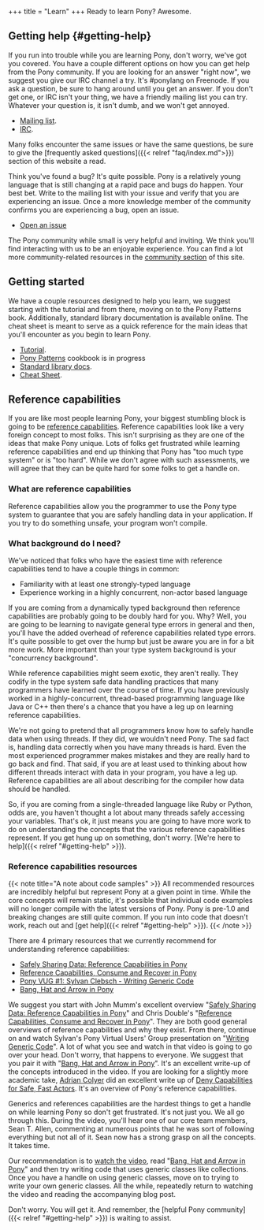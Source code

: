 +++
title = "Learn"
+++
Ready to learn Pony? Awesome.

## Getting help {#getting-help}

If you run into trouble while you are learning Pony, don't worry, we've got you covered. You have a couple different options on how you can get help from the Pony community. If you are looking for an answer "right now", we suggest you give our IRC channel a try. It's #ponylang on Freenode. If you ask a question, be sure to hang around until you get an answer. If you don't get one, or IRC isn't your thing, we have a friendly mailing list you can try. Whatever your question is, it isn't dumb, and we won't get annoyed.

* [Mailing list](https://pony.groups.io/g/user).
* [IRC](https://webchat.freenode.net/?channels=%23ponylang).

Many folks encounter the same issues or have the same questions, be sure to give the [frequently asked questions]({{< relref "faq/index.md">}}) section of this website a read.

Think you've found a bug? It's quite possible. Pony is a relatively young language that is still changing at a rapid pace and bugs do happen. Your best bet. Write to the mailing list with your issue and verify that you are experiencing an issue. Once a more knowledge member of the community confirms you are experiencing a bug, open an issue.

* [Open an issue](https://github.com/ponylang/ponyc/issues)

The Pony community while small is very helpful and inviting. We think you'll find interacting with us to be an enjoyable experience. You can find a lot more community-related resources in the [community section](/community) of this site.

## Getting started

We have a couple resources designed to help you learn, we suggest starting with the tutorial and from there, moving on to the Pony Patterns book. Additionally, standard library documentation is available online. The cheat sheet is meant to serve as a quick reference for the main ideas that you'll encounter as you begin to learn Pony.

* [Tutorial](http://tutorial.ponylang.io).
* [Pony Patterns](http://patterns.ponylang.io) cookbook is in progress
* [Standard library docs](http://stdlib.ponylang.io/).
* [Cheat Sheet](/media/cheatsheet/pony-cheat-sheet.pdf).

## Reference capabilities

If you are like most people learning Pony, your biggest stumbling block is going to be [reference capabilities](https://tutorial.ponylang.io/capabilities/reference-capabilities.html). Reference capabilities look like a very foreign concept to most folks. This isn't surprising as they are one of the ideas that make Pony unique. Lots of folks get frustrated while learning reference capabilities and end up thinking that Pony has "too much type system" or is "too hard". While we don't agree with such assessments, we will agree that they can be quite hard for some folks to get a handle on.

### What are reference capabilities

Reference capabilities allow you the programmer to use the Pony type system to guarantee that you are safely handling data in your application. If you try to do something unsafe, your program won't compile.

### What background do I need?

We've noticed that folks who have the easiest time with reference capabilities tend to have a couple things in common:

- Familiarity with at least one strongly-typed language
- Experience working in a highly concurrent, non-actor based language

If you are coming from a dynamically typed background then reference capabilities are probably going to be doubly hard for you. Why? Well, you are going to be learning to navigate general type errors in general and then, you'll have the added overhead of reference capabilities related type errors. It's quite possible to get over the hump but just be aware you are in for a bit more work. More important than your type system background is your "concurrency background".

While reference capabilities might seem exotic, they aren't really. They codify in the type system safe data handling practices that many programmers have learned over the course of time. If you have previously worked in a highly-concurrent, thread-based programming language like Java or C++ then there's a chance that you have a leg up on learning reference capabilities.

We're not going to pretend that all programmers know how to safely handle data when using threads. If they did, we wouldn't need Pony. The sad fact is, handling data correctly when you have many threads is hard. Even the most experienced programmer makes mistakes and they are really hard to go back and find. That said, if you are at least used to thinking about how different threads interact with data in your program, you have a leg up. Reference capabilities are all about describing for the compiler how data should be handled.

So, if you are coming from a single-threaded language like Ruby or Python, odds are, you haven't thought a lot about many threads safely accessing your variables. That's ok, it just means you are going to have more work to do on understanding the concepts that the various reference capabilities represent.
If you get hung up on something, don't worry. [We're here to help]({{< relref "#getting-help" >}}).

### Reference capabilities resources

{{< note title="A note about code samples" >}}
All recommended resources are incredibly helpful but represent Pony at a given point in time. While the core concepts will remain static, it's possible that individual code examples will no longer compile with the latest versions of Pony. Pony is pre-1.0 and breaking changes are still quite common. If you run into code that doesn't work, reach out and [get help]({{< relref "#getting-help" >}}).
{{< /note >}}

There are 4 primary resources that we currently recommend for understanding reference capabilities:

- [Safely Sharing Data: Reference Capabilities in Pony][SAFELY-SHARING-DATA]
- [Reference Capabilities, Consume and Recover in Pony][CONSUME-RECOVER]
- [Pony VUG #1: Sylvan Clebsch - Writing Generic Code][VUG1]
- [Bang, Hat and Arrow in Pony][BANG-HAT-ARROW]

We suggest you start with John Mumm's excellent overview "[Safely Sharing Data: Reference Capabilities in Pony][SAFELY-SHARING-DATA]" and Chris Double's "[Reference Capabilities, Consume and Recover in Pony][CONSUME-RECOVER]". They are both good general overviews of reference capabilities and why they exist. From there, continue on and watch Sylvan's Pony Virtual Users' Group presentation on "[Writing Generic Code][VUG1]". A lot of what you see and watch in that video is going to go over your head. Don't worry, that happens to everyone. We suggest that you pair it with "[Bang, Hat and Arrow in Pony][BANG-HAT-ARROW]". It's an excellent write-up of the concepts introduced in the video. If you are looking for a slightly more academic take, [Adrian Colyer](https://twitter.com/adriancolyer) did an excellent write up of [Deny Capabilities for Safe, Fast Actors](https://blog.acolyer.org/2016/02/17/deny-capabilities/). It's an overview of Pony's reference capabilities.

Generics and references capabilities are the hardest things to get a handle on while learning Pony so don't get frustrated. It's not just you. We all go through this. During the video, you'll hear one of our core team members, Sean T. Allen, commenting at numerous points that he was sort of following everything but not all of it. Sean now has a strong grasp on all the concepts. It takes time.

Our recommendation is to [watch the video][VUG1], read "[Bang, Hat and Arrow in Pony][BANG-HAT-ARROW]" and then try writing code that uses generic classes like collections. Once you have a handle on using generic classes, move on to trying to write your own generic classes. All the while, repeatedly return to watching the video and reading the accompanying blog post.

Don't worry. You will get it. And remember, the [helpful Pony community]({{< relref "#getting-help" >}}) is waiting to assist.

[SAFELY-SHARING-DATA]: http://jtfmumm.com/blog/2016/03/06/safely-sharing-data-pony-reference-capabilities/
[VUG1]: https://vimeo.com/163871856
[BANG-HAT-ARROW]: https://bluishcoder.co.nz/2016/05/04/bang-hat-and-arrow-in-pony.html
[CONSUME-RECOVER]: https://bluishcoder.co.nz/2017/07/31/reference_capabilities_consume_recover_in_pony.html
